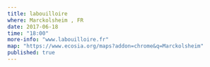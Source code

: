 ```yaml
---
title: labouilloire
where: Marckolsheim , FR 
date: 2017-06-18
time: "18:00"
more-info: "www.labouilloire.fr"
map: "https://www.ecosia.org/maps?addon=chrome&q=Marckolsheim"
published: true
---
```

